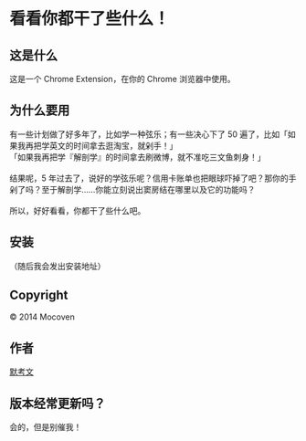 看看你都干了些什么！
==========

## 这是什么
这是一个 Chrome Extension，在你的 Chrome 浏览器中使用。

## 为什么要用
有一些计划做了好多年了，比如学一种弦乐；有一些决心下了 50 遍了，比如「如果我再把学英文的时间拿去逛淘宝，就剁手！」<br>「如果我再把学『解剖学』的时间拿去刷微博，就不准吃三文鱼刺身！」<br><br>结果呢，5 年过去了，说好的学弦乐呢？信用卡账单也把眼球吓掉了吧？那你的手剁了吗？至于解剖学……你能立刻说出窦房结在哪里以及它的功能吗？<br><br>所以，好好看看，你都干了些什么吧。

## 安装
（随后我会发出安装地址）

## Copyright
© 2014 Mocoven

## 作者
[默考文](http://www.mocoven.com)

## 版本经常更新吗？
会的，但是别催我！